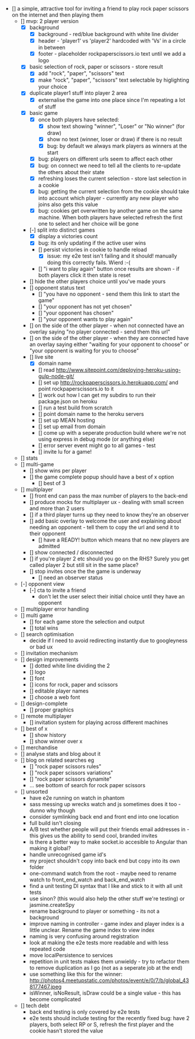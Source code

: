 - [] a simple, attractive tool for inviting a friend to play rock paper scissors on the internet and then playing them
	- [] mvp: 2 player version
		- [x] background
			- [x] background - red/blue background with white line divider
			- [x] header - 'player1' vs 'player2' hardcoded with 'Vs' in a circle in between
			- [x] footer - placeholder rockpaperscissors.io text until we add a logo
		- [x] basic selection of rock, paper or scissors - store result
			- [x] add "rock", "paper", "scissors" text
			- [x] make "rock", "paper", "scissors" text selectable by higlighting your choice
		- [x] duplicate player1 stuff into player 2 area
			- [x] externalise the game into one place since I'm repeating a lot of stuff
		- [x] basic game
			- [x] once both players have selected:
				- [x] show text showing "winner", "Loser" or "No winner" (for draw)
				- [x] show no text (winner, loser or draw) if there is no result
				- [x] bug: by default we always mark players as winners at the start
			- [x] bug: players on different urls seem to affect each other
			- [x] bug: on connect we need to tell all the clients to re-update the others about their state
			- [x] refreshing loses the current selection - store last selection in a cookie
			- [x] bug: getting the current selection from the cookie should take into account which player - currently any new player who joins also gets this value
			- [x] bug: cookies get overwritten by another game on the same machine. When both players have selected refresh the first one to select and her choice will be gone
		- [-] split into distinct games
			- [x] display a victories count
			- [x] bug: its only updating if the active user wins
			- [] persist victories in cookie to handle reload
				- [x] issue: my e2e test isn't failing and it should! manually doing this correctly fails. Wierd :-(
			- [] "i want to play again" button once results are shown - if both players click it then state is reset
		- [] hide the other players choice until you've made yours
		- [] opponent status text
			- [] "you have no opponent - send them this link to start the game"
			- [] "your opponent has not yet chosen"
			- [] "your opponent has chosen"
			- [] "your opponent wants to play again"
		- [] on the side of the other player - when not connected have an overlay saying "no player connected - send them this url"
		- [] on the side of the other player - when they are connected have an overlay saying either "waiting for your opponent to choose" or "your opponent is waiting for you to choose"
		- [] live site
			- [x] domain name
			- [] read http://www.sitepoint.com/deploying-heroku-using-gulp-node-git/
			- [] set up http://rockpaperscissors.io.herokuapp.com/ and point rockpaperscissors.io to it
			- [] work out how I can get my subdirs to run their package.json on heroku
			- [] run a test build from scratch
			- [] point domain name to the heroku servers
			- [] set up MEAN hosting
			- [] set up email from domain
			- [] come up with a seperate production build where we're not using express in debug mode (or anything else)
			- [] error server event might go to all games - test
			- [] invite lu for a game!
	- [] stats
	- [] multi-game
		- [] show wins per player
		- [] the game complete popup should have a best of x option
			- [] best of 3
	- [] multiplayer
		- [] front end can pass the max number of players to the back-end
		- [] produce mocks for multiplayer ux - dealing with small screen and more than 2 users
		- [] if a third player turns up they need to know they're an observer
		- [] add basic overlay to welcome the user and explaining about needing an opponent - tell them to copy the url and send it to their opponent
			- [] have a READY! button which means that no new players are admitted
		- [] show connected / disconnected
		- [] if you're player 2 etc should you go on the RHS? Surely you get called player 2 but still sit in the same place?
		- [] stop invites once the the game is underway
			- [] need an observer status
	- [-] opponent view
		- [-] cta to invite a friend
			- don't let the user select their initial choice until they have an opponent
	- [] multiplayer error handling
	- [] multi game
		- [] for each game store the selection and output
		- [] total wins
	- [] search optimisation
		- decide if I need to avoid redirecting instantly due to googleyness or bad ux
	- [] invitation mechanism
	- [] design improvements
		- [] dotted white line dividing the 2
		- [] logo
		- [] font
		- [] icons for rock, paper and scissors
		- [] editable player names
		- [] choose a web font
	- [] design-complete
		- [] proper graphics
	- [] remote multiplayer
		- [] invitation system for playing across different machines
	- [] best of x
		- [] show history
		- [] show winner over x
	- [] merchandise
	- [] analyse stats and blog about it
	- [] blog on related searches eg
		- [] "rock paper scissors rules"
		- [] "rock paper scissors variations"
		- [] "rock paper scissors dynamite"
		- ... see bottom of search for rock paper scissors
	- [] unsorted
		- have e2e running on watch in phantom
		- sass messing up wrecks watch and js sometimes does it too - dunno why though
		- consider symlinking back end and front end into one location
		- full build isn't closing
		- A/B test whether people will put their friends email addresses in - this gives us the ability to send cool, branded invites
		- is there a better way to make socket.io accesible to Angular than making it global?
		- handle unrecognised game id's
		- my project shouldn't copy into back end but copy into its own folder
		- one-command watch from the root - maybe need to rename watch to front_end_watch and back_end_watch
		- find a unit testing DI syntax that I like and stick to it with all unit tests
		- use sinon? (this would also help the other stuff we're testing) or jasmine.createSpy
		- rename background to player or something - its not a background
		- improve naming in controller - game index and player index is a little unclear. Rename the game index to view index
		- naming is very confusing around registration
		- look at making the e2e tests more readable and with less repeated code
		- move localPersistence to services
		- repetition in unit tests makes them unwieldy - try to refactor them to remove duplication as I go (not as a seperate job at the end)
		- use something like this for the winner: http://photos4.meetupstatic.com/photos/event/e/0/7/b/global_438177467.jpeg
		- isWinner, isNoResult, isDraw could be a single value - this has become complicated
	- [] tech debt
		- back end testing is only covered by e2e tests
		- e2e tests should include testing for the recently fixed bug: have 2 players, both select RP or S, refresh the first player and the cookie hasn't stored the value

